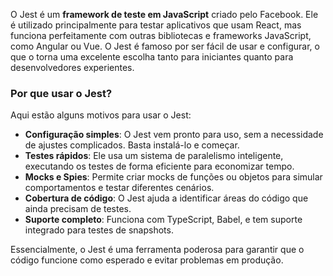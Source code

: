 O Jest é um **framework de teste em JavaScript** criado pelo Facebook. Ele é utilizado principalmente para testar aplicativos que usam React, mas funciona perfeitamente com outras bibliotecas e frameworks JavaScript, como Angular ou Vue. O Jest é famoso por ser fácil de usar e configurar, o que o torna uma excelente escolha tanto para iniciantes quanto para desenvolvedores experientes.

### Por que usar o Jest?

Aqui estão alguns motivos para usar o Jest:

- **Configuração simples**: O Jest vem pronto para uso, sem a necessidade de ajustes complicados. Basta instalá-lo e começar.
- **Testes rápidos**: Ele usa um sistema de paralelismo inteligente, executando os testes de forma eficiente para economizar tempo.
- **Mocks e Spies**: Permite criar mocks de funções ou objetos para simular comportamentos e testar diferentes cenários.
- **Cobertura de código**: O Jest ajuda a identificar áreas do código que ainda precisam de testes.
- **Suporte completo**: Funciona com TypeScript, Babel, e tem suporte integrado para testes de snapshots.

Essencialmente, o Jest é uma ferramenta poderosa para garantir que o código funcione como esperado e evitar problemas em produção.

